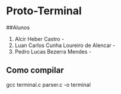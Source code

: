 # Proto-Terminal

##Alunos
1. Alcir Heber Castro - 
2. Luan Carlos Cunha Loureiro de Alencar -
3. Pedro Lucas Bezerra Mendes -

## Como compilar
gcc terminal.c parser.c -o terminal
